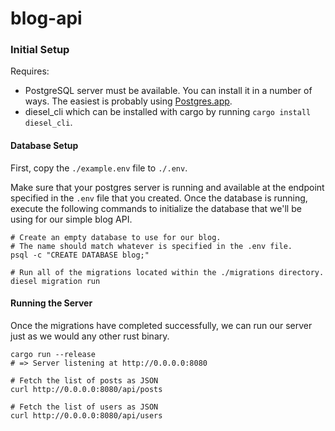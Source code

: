 # blog-api

### Initial Setup

Requires:

-   PostgreSQL server must be available. You can install it in a number of ways. The easiest is probably using [Postgres.app](https://postgresapp.com/).
-   diesel_cli which can be installed with cargo by running `cargo install diesel_cli`.

#### Database Setup

First, copy the `./example.env` file to `./.env`.

Make sure that your postgres server is running and available at the endpoint specified in the `.env` file that you created. Once the database is running, execute the following commands to initialize the database that we'll be using for our simple blog API.

```
# Create an empty database to use for our blog.
# The name should match whatever is specified in the .env file.
psql -c "CREATE DATABASE blog;"

# Run all of the migrations located within the ./migrations directory.
diesel migration run
```

#### Running the Server

Once the migrations have completed successfully, we can run our server just as we would any other rust binary.

```
cargo run --release
# => Server listening at http://0.0.0.0:8080

# Fetch the list of posts as JSON
curl http://0.0.0.0:8080/api/posts

# Fetch the list of users as JSON
curl http://0.0.0.0:8080/api/users
```
